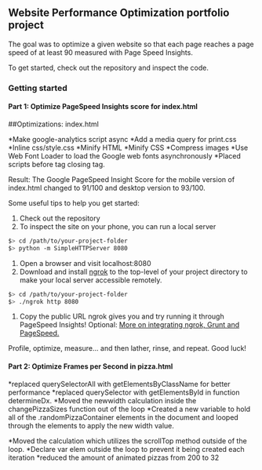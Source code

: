 ## Website Performance Optimization portfolio project
The goal was to optimize a given website so that each page reaches a page speed of at least 90 measured with Page Speed Insights.

To get started, check out the repository and inspect the code.

### Getting started

#### Part 1: Optimize PageSpeed Insights score for index.html

##Optimizations:
index.html

*Make google-analytics script async
*Add a media query for print.css
*Inline css/style.css
*Minify HTML
*Minify CSS
*Compress images
*Use Web Font Loader to load the Google web fonts asynchronously
*Placed scripts before tag closing </body> tag.

Result: The Google PageSpeed Insight Score for the mobile version of index.html changed to 91/100 and desktop version to 93/100.


Some useful tips to help you get started:

1. Check out the repository
1. To inspect the site on your phone, you can run a local server

  ```bash
  $> cd /path/to/your-project-folder
  $> python -m SimpleHTTPServer 8080
  ```

1. Open a browser and visit localhost:8080
1. Download and install [ngrok](https://ngrok.com/) to the top-level of your project directory to make your local server accessible remotely.

  ``` bash
  $> cd /path/to/your-project-folder
  $> ./ngrok http 8080
  ```

1. Copy the public URL ngrok gives you and try running it through PageSpeed Insights! Optional: [More on integrating ngrok, Grunt and PageSpeed.](http://www.jamescryer.com/2014/06/12/grunt-pagespeed-and-ngrok-locally-testing/)

Profile, optimize, measure... and then lather, rinse, and repeat. Good luck!

#### Part 2: Optimize Frames per Second in pizza.html
*replaced querySelectorAll with getElementsByClassName for better performance
*replaced querySelector with getElementsById in function determineDx.
*Moved the newwidth calculation inside the changePizzaSizes function out of the loop
*Created a new variable to hold all of the .randomPizzaContainer elements in the document and looped through the elements to apply the new width value.

*Moved the calculation which utilizes the scrollTop method outside of the loop.
*Declare var elem outside the loop to prevent it being created each iteration
*reduced the amount of animated pizzas from 200 to 32





